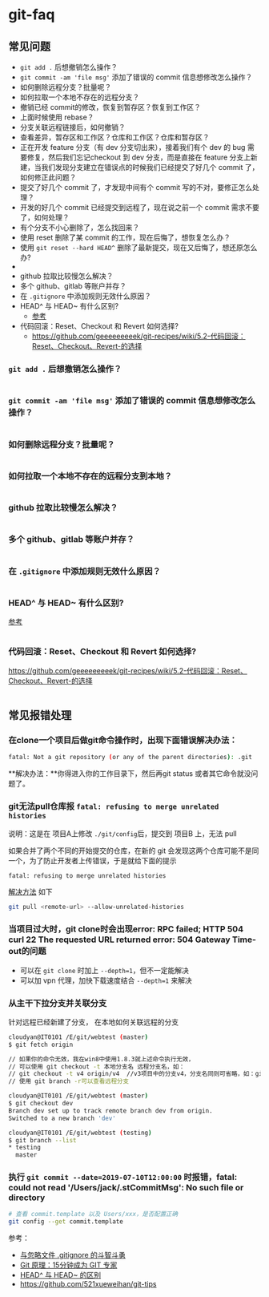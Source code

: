 # git-faq

## 常见问题

- `git add .` 后想撤销怎么操作？
- `git commit -am 'file msg'` 添加了错误的 commit 信息想修改怎么操作？
- 如何删除远程分支？批量呢？
- 如何拉取一个本地不存在的远程分支？
- 撤销已经 commit的修改，恢复到暂存区？恢复到工作区？
- 上面时候使用 rebase？
- 分支关联远程链接后，如何撤销？
- 查看差异，暂存区和工作区？仓库和工作区？仓库和暂存区？
- 正在开发 feature 分支（有 dev 分支切出来），接着我们有个 dev 的 bug 需要修复，然后我们忘记checkout 到 dev 分支，而是直接在 feature 分支上新建，当我们发现分支建立在错误点的时候我们已经提交了好几个 commit 了，如何修正此问题？
- 提交了好几个 commit 了，才发现中间有个 commit 写的不对，要修正怎么处理？
- 开发的好几个 commit 已经提交到远程了，现在说之前一个 commit 需求不要了，如何处理？
- 有个分支不小心删除了，怎么找回来？
- 使用 reset 删除了某 commit 的工作，现在后悔了，想恢复怎么办？
- 使用 `git reset --hard HEAD^` 删除了最新提交，现在又后悔了，想还原怎么办?
-
- github 拉取比较慢怎么解决？
- 多个 github、gitlab 等账户并存？
- 在 `.gitignore` 中添加规则无效什么原因？
- HEAD^ 与 HEAD~ 有什么区别?
  - [参考](./git-command)
- 代码回滚：Reset、Checkout 和 Revert 如何选择?
  - https://github.com/geeeeeeeeek/git-recipes/wiki/5.2-代码回滚：Reset、Checkout、Revert-的选择

### `git add .` 后想撤销怎么操作？

```bash

```

### `git commit -am 'file msg'` 添加了错误的 commit 信息想修改怎么操作？

```bash

```

### 如何删除远程分支？批量呢？

```bash

```

### 如何拉取一个本地不存在的远程分支到本地？

```bash

```

### github 拉取比较慢怎么解决？

```bash

```

### 多个 github、gitlab 等账户并存？

```bash

```

### 在 `.gitignore` 中添加规则无效什么原因？

```bash

```

### HEAD^ 与 HEAD~ 有什么区别?

[参考](./git-command)

```bash

```

### 代码回滚：Reset、Checkout 和 Revert 如何选择?

https://github.com/geeeeeeeeek/git-recipes/wiki/5.2-代码回滚：Reset、Checkout、Revert-的选择

```bash

```

## 常见报错处理

### 在clone一个项目后做git命令操作时，出现下面错误解决办法：

```bash
fatal: Not a git repository (or any of the parent directories): .git
```

**解决办法：**你得进入你的工作目录下，然后再git status 或者其它命令就没问题了。

### git无法pull仓库报 `fatal: refusing to merge unrelated histories`

说明：这是在 项目A上修改 `./git/config`后，提交到 项目B 上，无法 pull

如果合并了两个不同的开始提交的仓库，在新的 git 会发现这两个仓库可能不是同一个，为了防止开发者上传错误，于是就给下面的提示

```bash
fatal: refusing to merge unrelated histories
```

[解决方法](https://blog.csdn.net/lindexi_gd/article/details/52554159) 如下

```bash
git pull <remote-url> --allow-unrelated-histories
```

### 当项目过大时，git clone时会出现error: RPC failed; HTTP 504 curl 22 The requested URL returned error: 504 Gateway Time-out的问题

- 可以在 `git clone` 时加上 `--depth=1`，但不一定能解决
- 可以加 vpn 代理，加快下载速度结合 `--depth=1` 来解决

### 从主干下拉分支并关联分支

针对远程已经新建了分支， 在本地如何关联远程的分支

```bash
cloudyan@IT0101 /E/git/webtest (master)
$ git fetch origin

// 如果你的命令无效，我在win8中使用1.8.3就上述命令执行无效，
// 可以使用 git checkout -t 本地分支名 远程分支名，如：
// git checkout -t v4 origin/v4  //v3项目中的分支v4，分支名同则可省略，如：git checkout -t origin/gh-pages
// 使用 git branch -r可以查看远程分支

cloudyan@IT0101 /E/git/webtest (master)
$ git checkout dev
Branch dev set up to track remote branch dev from origin.
Switched to a new branch 'dev'

cloudyan@IT0101 /E/git/webtest (testing)
$ git branch --list
* testing
  master
```

### 执行 `git commit --date=2019-07-10T12:00:00` 时报错，fatal: could not read '/Users/jack/.stCommitMsg': No such file or directory

```bash
# 查看 commit.template 以及 Users/xxx，是否配置正确
git config --get commit.template
```

参考：

- [与忽略文件 .gitignore 的斗智斗勇](https://blog.csdn.net/qq_32452623/article/details/75264547)
- [Git 原理：15分钟成为 GIT 专家](https://www.jianshu.com/p/c221f99f0bfd)
- [HEAD^ 与 HEAD~ 的区别](https://stackoverflow.com/questions/2221658/whats-the-difference-between-head-and-head-in-git)
- https://github.com/521xueweihan/git-tips
